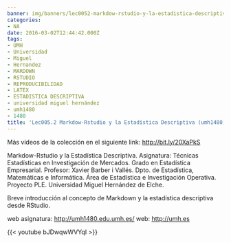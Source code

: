 ```yaml
---
banner: img/banners/lec0052-markdow-rstudio-y-la-estadistica-descriptiva-umh1480.jpg
categories:
- NA
date: 2016-03-02T12:44:42.000Z
tags:
- UMH
- Universidad
- Miguel
- Hernandez
- MARDOWN
- RSTUDIO
- REPRODUCIBILIDAD
- LATEX
- ESTADISTICA DESCRIPTIVA
- universidad miguel hernández
- umh1480
- 1480
title: 'Lec005.2 Markdow-Rstudio y la Estadística Descriptiva (umh1480)'
---
```


Más vídeos de la colección en el siguiente link: http://bit.ly/20XaPkS

Markdow-Rstudio y la Estadística Descriptiva.
Asignatura: Técnicas Estadísticas en Investigación de Mercados.
Grado en Estadística Empresarial.
Profesor: Xavier Barber i Vallés.
Dpto. de Estadística, Matemáticas e Informática.
Área de Estadística e Investigación Operativa.
Proyecto PLE. Universidad Miguel Hernández de Elche.

Breve introducción al concepto de Markdown y la estadística descriptiva desde RStudio.

web asignatura: http://umh1480.edu.umh.es/
web: http://umh.es

{{< youtube bJDwqwWVYqI >}}
